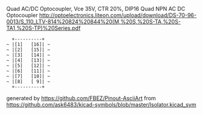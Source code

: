 Quad AC/DC Optocoupler, Vce 35V, CTR 20%, DIP16
Quad NPN AC DC Optocoupler
http://optoelectronics.liteon.com/upload/download/DS-70-96-0013/S_110_LTV-814%20824%20844%20(M,%20S,%20S-TA,%20S-TA1,%20S-TP)%20Series.pdf


	  +----------+
	~ |[1]   [16]| ~
	~ |[2]   [15]| ~
	~ |[3]   [14]| ~
	~ |[4]   [13]| ~
	~ |[5]   [12]| ~
	~ |[6]   [11]| ~
	~ |[7]   [10]| ~
	~ |[8]   [ 9]| ~
	  +----------+


generated by https://github.com/FBEZ/Pinout-AsciiArt from https://github.com/ask6483/kicad-symbols/blob/master/Isolator.kicad_sym